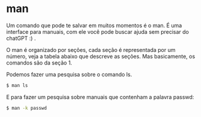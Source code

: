#  man

Um comando que pode te salvar em muitos momentos é o man. É uma interface para manuais, com ele você pode buscar ajuda sem precisar do chatGPT :) . 

O man é organizado por seções, cada seção é representada por um número, veja a tabela abaixo que descreve as seções. Mas basicamente, os comandos são da seção 1.

Podemos fazer uma pesquisa sobre o comando ls.

```bash
$ man ls
```

E para fazer um pesquisa sobre manuais que contenham a palavra passwd:

```bash
$ man -k passwd
```
